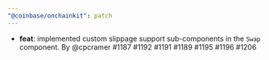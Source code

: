 ```yaml
---
"@coinbase/onchainkit": patch
---
```


- **feat**: implemented custom slippage support sub-components in the `Swap` component. By @cpcramer #1187 #1192 #1191 #1189 #1195 #1196 #1206
